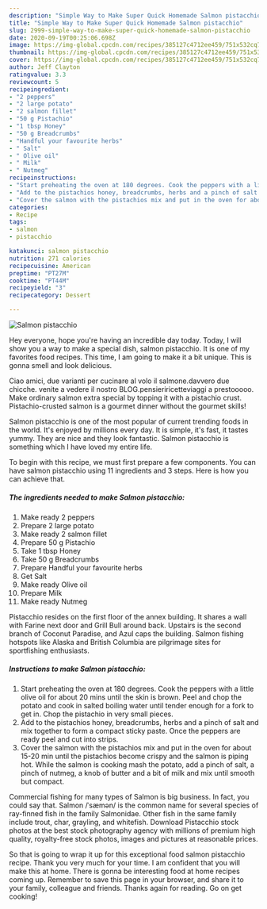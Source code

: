 ```yaml
---
description: "Simple Way to Make Super Quick Homemade Salmon pistacchio"
title: "Simple Way to Make Super Quick Homemade Salmon pistacchio"
slug: 2999-simple-way-to-make-super-quick-homemade-salmon-pistacchio
date: 2020-09-19T00:25:06.698Z
image: https://img-global.cpcdn.com/recipes/385127c4712ee459/751x532cq70/salmon-pistacchio-recipe-main-photo.jpg
thumbnail: https://img-global.cpcdn.com/recipes/385127c4712ee459/751x532cq70/salmon-pistacchio-recipe-main-photo.jpg
cover: https://img-global.cpcdn.com/recipes/385127c4712ee459/751x532cq70/salmon-pistacchio-recipe-main-photo.jpg
author: Jeff Clayton
ratingvalue: 3.3
reviewcount: 5
recipeingredient:
- "2 peppers"
- "2 large potato"
- "2 salmon fillet"
- "50 g Pistachio"
- "1 tbsp Honey"
- "50 g Breadcrumbs"
- "Handful your favourite herbs"
- " Salt"
- " Olive oil"
- " Milk"
- " Nutmeg"
recipeinstructions:
- "Start preheating the oven at 180 degrees. Cook the peppers with a little olive oil for about 20 mins until the skin is brown. Peel and chop the potato and cook in salted boiling water until tender enough for a fork to get in. Chop the pistachio in very small pieces."
- "Add to the pistachios honey, breadcrumbs, herbs and a pinch of salt and mix together to form a compact sticky paste. Once the peppers are ready peel and cut into strips."
- "Cover the salmon with the pistachios mix and put in the oven for about 15-20 min until the pistachios become crispy and the salmon is piping hot. While the salmon is cooking mash the potato, add a pinch of salt, a pinch of nutmeg, a knob of butter and a bit of milk and mix until smooth but compact."
categories:
- Recipe
tags:
- salmon
- pistacchio

katakunci: salmon pistacchio 
nutrition: 271 calories
recipecuisine: American
preptime: "PT27M"
cooktime: "PT44M"
recipeyield: "3"
recipecategory: Dessert

---
```



![Salmon pistacchio](https://img-global.cpcdn.com/recipes/385127c4712ee459/751x532cq70/salmon-pistacchio-recipe-main-photo.jpg)

Hey everyone, hope you're having an incredible day today. Today, I will show you a way to make a special dish, salmon pistacchio. It is one of my favorites food recipes. This time, I am going to make it a bit unique. This is gonna smell and look delicious.

Ciao amici, due varianti per cucinare al volo il salmone.davvero due chicche. venite a vedere il nostro BLOG.pensieriricetteviaggi a prestooooo. Make ordinary salmon extra special by topping it with a pistachio crust. Pistachio-crusted salmon is a gourmet dinner without the gourmet skills!

Salmon pistacchio is one of the most popular of current trending foods in the world. It's enjoyed by millions every day. It is simple, it's fast, it tastes yummy. They are nice and they look fantastic. Salmon pistacchio is something which I have loved my entire life.


To begin with this recipe, we must first prepare a few components. You can have salmon pistacchio using 11 ingredients and 3 steps. Here is how you can achieve that.

<!--inarticleads1-->

##### The ingredients needed to make Salmon pistacchio:

1. Make ready 2 peppers
1. Prepare 2 large potato
1. Make ready 2 salmon fillet
1. Prepare 50 g Pistachio
1. Take 1 tbsp Honey
1. Take 50 g Breadcrumbs
1. Prepare Handful your favourite herbs
1. Get  Salt
1. Make ready  Olive oil
1. Prepare  Milk
1. Make ready  Nutmeg


Pistacchio resides on the first floor of the annex building. It shares a wall with Farine next door and Grill Bull around back. Upstairs is the second branch of Coconut Paradise, and Azul caps the building. Salmon fishing hotspots like Alaska and British Columbia are pilgrimage sites for sportfishing enthusiasts. 

<!--inarticleads2-->

##### Instructions to make Salmon pistacchio:

1. Start preheating the oven at 180 degrees. Cook the peppers with a little olive oil for about 20 mins until the skin is brown. Peel and chop the potato and cook in salted boiling water until tender enough for a fork to get in. Chop the pistachio in very small pieces.
1. Add to the pistachios honey, breadcrumbs, herbs and a pinch of salt and mix together to form a compact sticky paste. Once the peppers are ready peel and cut into strips.
1. Cover the salmon with the pistachios mix and put in the oven for about 15-20 min until the pistachios become crispy and the salmon is piping hot. While the salmon is cooking mash the potato, add a pinch of salt, a pinch of nutmeg, a knob of butter and a bit of milk and mix until smooth but compact.


Commercial fishing for many types of Salmon is big business. In fact, you could say that. Salmon /ˈsæmən/ is the common name for several species of ray-finned fish in the family Salmonidae. Other fish in the same family include trout, char, grayling, and whitefish. Download Pistacchio stock photos at the best stock photography agency with millions of premium high quality, royalty-free stock photos, images and pictures at reasonable prices. 

So that is going to wrap it up for this exceptional food salmon pistacchio recipe. Thank you very much for your time. I am confident that you will make this at home. There is gonna be interesting food at home recipes coming up. Remember to save this page in your browser, and share it to your family, colleague and friends. Thanks again for reading. Go on get cooking!
